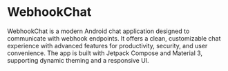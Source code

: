 # WebhookChat
WebhookChat is a modern Android chat application designed to communicate with webhook endpoints. It offers a clean, customizable chat experience with advanced features for productivity, security, and user convenience. The app is built with Jetpack Compose and Material 3, supporting dynamic theming and a responsive UI.
